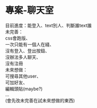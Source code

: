 # 專案-聊天室
目前進度：能登入、text別人、判斷誰text誰<br>
未完善：<br>
    css會跑版、<br>
    一次只能有一個人在綫、<br>
    沒有登入、登出按鈕、<br>
    沒辦法多人聊天、<br>
    沒有注冊<br>
未來想做：<br>
    可搜尋其他user、<br>
    可加好友、<br>
    編輯頭貼(maybe?)<br>
    ...<br>
(會先改未完善在試未來想做的東西)
